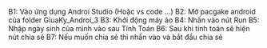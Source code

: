 B1: Vào ứng dụng Androi Studio (Hoặc vs code ...)
B2: Mở pacgake android của folder GiuaKy_Androi_3
B3: Khởi động máy ảo 
B4: Nhấn vào nút Run 
B5: Nhập ngày sinh của mình vào sau Tính Toán
B6: Sau khi tính toán sẽ hiện nút chia sẻ 
B7: Nếu muốn chia sẻ thì nhấn vào và bắt đầu chia sẻ